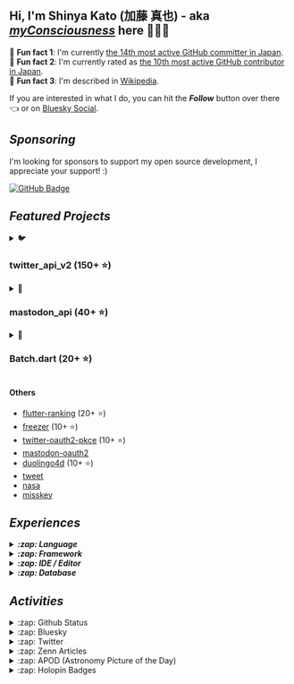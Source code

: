 ## Hi, I'm Shinya Kato (加藤 真也) - aka [**_myConsciousness_**](https://github.com/myConsciousness/) here 👋👨‍💻

<!-- MY-RANK-IN-GITHUB:START - Do not remove or modify this section -->

🤖 **Fun fact 1**: I'm currently [the 14th most active GitHub committer in Japan](https://commits.top/japan.html).</br>
🤖 **Fun fact 2**: I'm currently rated as [the 10th most active GitHub contributor in Japan](https://commits.top/japan_public.html).</br>
🤖 **Fun fact 3**: I'm described in [Wikipedia](https://ja.wikipedia.org/wiki/加藤真也_(プログラマ)).

<!-- MY-RANK-IN-GITHUB:END -->

If you are interested in what I do, you can hit the **_Follow_** button over there 👈 or on [Bluesky Social](https://staging.bsky.app/profile/shinyakato.dev).

## **_Sponsoring_**

I'm looking for sponsors to support my open source development, I appreciate your support! :)

[![GitHub Badge](https://img.shields.io/badge/Github%20Sponsor-orange?style=for-the-badge&logo=github&logoColor=white)](https://github.com/sponsors/myConsciousness)

## **_Featured Projects_**

<details>
  <summary>🐦 <b><h3>twitter_api_v2 (150+ ⭐)</h3></b></summary>
  <div>
    <p align="center">
      <a href="https://github.com/twitter-dart/twitter-api-v2">
        <img alt="twitter_api_v2" width="500px" src="https://user-images.githubusercontent.com/13072231/199728866-202b9742-d58e-4667-b046-e8096efd2339.png">
      </a>
    </p>
  </div>

  <h4><b>Highlights</b> ✨</h4>

✅ The **wrapper library** for **[Twitter API v2.0](https://developer.twitter.com/en/docs/twitter-api)**. </br>
✅ **Easily integrates** with the **Dart** & **Flutter** apps. </br>
✅ Provides response objects with a **guaranteed safe types.** </br>
✅ Supports **[all endpoints](https://developer.twitter.com/en/docs/api-reference-index)**. </br>
✅ Support **all request parameters and response fields**.</br>
✅ Supports **high-performance streaming** endpoints. </br>
✅ Supports **[expansions](https://developer.twitter.com/en/docs/twitter-api/expansions)** and **[fields](https://developer.twitter.com/en/docs/twitter-api/fields)** features. </br>
✅ **Well documented** and **well tested**.</br>
✅ Supports the powerful **automatic retry**.</br>
✅ Supports for **large media uploads** (image, gif, video).</br>
✅ Supports **safe and powerful paging** feature.

- [Repository](https://github.com/twitter-dart/twitter-api-v2)
- [Pub.dev](https://pub.dev/packages/twitter_api_v2)

</details>

<details>
  <summary>🦣 <b><h3>mastodon_api (40+ ⭐)</h3></b></summary>
  <div>
    <p align="center">
      <a href="https://github.com/mastodon-dart/mastodon-api">
        <img alt="twitter_api_v2" width="500px" src="https://user-images.githubusercontent.com/13072231/202892481-5b9c8a39-ef55-4dca-a912-e298beb635ca.png">
      </a>
    </p>
  </div>

  <h4><b>Highlights</b> ✨</h4>

✅ The **wrapper library** for **[Mastodon API](https://docs.joinmastodon.org/client/intro/)**. </br>
✅ **Easily integrates** with the **Dart** & **Flutter** apps. </br>
✅ Provides response objects with a **guaranteed safe types.** </br>
✅ **Well documented** and **well tested**.</br>
✅ Supports **v1 and v2 endpoints**.</br>
✅ Supports the powerful **automatic retry**.</br>

- [Repository](https://github.com/mastodon-dart/mastodon-api)
- [Pub.dev](https://pub.dev/packages/mastodon_api)

</details>

<details>
  <summary>🚀 <b><h3>Batch.dart (20+ ⭐)</h3></b></summary>
  <div>
    <p align="center">
      <a href="https://github.com/batch-dart/batch.dart">
        <img alt="batch" width="300px" src="https://user-images.githubusercontent.com/13072231/157616062-6208b014-e104-49f4-8227-b491b7ef6d42.png">
      </a>
    </p>
  </div>

  <h4><b>Highlights</b> ✨</h4>

✅ **Job Scheduling Framework** running on **Dart VM**. </br>
✅ **Easily schedules** with a combination of **Job**, **Step**, and **Task**. </br>
✅ Supports **job scheduling in [Cron](https://en.wikipedia.org/wiki/Cron)** format. </br>
✅ Supports **convenient logging functions** as a standard. </br>
✅ Supports the **parallel processing**. </br>
✅ Supports **conditional branching** of schedules. </br>
✅ Supports the **customizable retry feature**.

- [Repository](https://github.com/batch-dart/batch.dart)
- [Pub.dev](https://pub.dev/packages/batch)

</details>

#### Others

- [flutter-ranking](https://github.com/myConsciousness/flutter-ranking) (20+ ⭐)
- [freezer](https://github.com/myConsciousness/freezer) (10+ ⭐)
- [twitter-oauth2-pkce](https://github.com/twitter-dart/twitter-oauth2-pkce) (10+ ⭐)
- [mastodon-oauth2](https://github.com/mastodon-dart/mastodon-oauth2)
- [duolingo4d](https://github.com/duolingo-dart/duolingo4d) (10+ ⭐)
- [tweet](https://github.com/dart-actions/tweet)
- [nasa](https://github.com/myConsciousness/nasa-api)
- [misskey](https://github.com/misskey-dart/misskey)

## **_Experiences_**

<details>
  <summary><b><em>:zap: Language</em></b></summary>

![C](https://img.shields.io/badge/c-%2300599C.svg?style=for-the-badge&logo=c&logoColor=white)
![C++](https://img.shields.io/badge/c++-%2300599C.svg?style=for-the-badge&logo=c%2B%2B&logoColor=white)
![Go](https://img.shields.io/badge/go-%2300ADD8.svg?style=for-the-badge&logo=go&logoColor=white)
![Java](https://img.shields.io/badge/java-%23ED8B00.svg?style=for-the-badge&logo=java&logoColor=white)
![Kotlin](https://img.shields.io/badge/kotlin-%230095D5.svg?style=for-the-badge&logo=kotlin&logoColor=white)
![Python](https://img.shields.io/badge/python-3670A0?style=for-the-badge&logo=python&logoColor=ffdd54)
![Dart](https://img.shields.io/badge/dart-%230175C2.svg?style=for-the-badge&logo=dart&logoColor=white)
![Apache Groovy](https://img.shields.io/badge/Apache%20Groovy-4298B8.svg?style=for-the-badge&logo=Apache+Groovy&logoColor=white)
![HTML5](https://img.shields.io/badge/html5-%23E34F26.svg?style=for-the-badge&logo=html5&logoColor=white)
![CSS3](https://img.shields.io/badge/css3-%231572B6.svg?style=for-the-badge&logo=css3&logoColor=white)
![JavaScript](https://img.shields.io/badge/javascript-%23323330.svg?style=for-the-badge&logo=javascript&logoColor=%23F7DF1E)
![TypeScript](https://img.shields.io/badge/typescript-%23007ACC.svg?style=for-the-badge&logo=typescript&logoColor=white)
![Markdown](https://img.shields.io/badge/markdown-%23000000.svg?style=for-the-badge&logo=markdown&logoColor=white)

</details>

<details>
  <summary><b><em>:zap: Framework</em></b></summary>

![Flutter](https://img.shields.io/badge/Flutter-%2302569B.svg?style=for-the-badge&logo=Flutter&logoColor=white)
![React Native](https://img.shields.io/badge/react_native-%2320232a.svg?style=for-the-badge&logo=react&logoColor=%2361DAFB)
![Spring](https://img.shields.io/badge/spring-%236DB33F.svg?style=for-the-badge&logo=spring&logoColor=white)
![Thymeleaf](https://img.shields.io/badge/Thymeleaf-%23005C0F.svg?style=for-the-badge&logo=Thymeleaf&logoColor=white)
![.Net](https://img.shields.io/badge/.NET-5C2D91?style=for-the-badge&logo=.net&logoColor=white)
![Bootstrap](https://img.shields.io/badge/bootstrap-%23563D7C.svg?style=for-the-badge&logo=bootstrap&logoColor=white)
![SASS](https://img.shields.io/badge/SASS-hotpink.svg?style=for-the-badge&logo=SASS&logoColor=white)
![jQuery](https://img.shields.io/badge/jquery-%230769AD.svg?style=for-the-badge&logo=jquery&logoColor=white)
![JWT](https://img.shields.io/badge/JWT-black?style=for-the-badge&logo=JSON%20web%20tokens)
![Chart.js](https://img.shields.io/badge/chart.js-F5788D.svg?style=for-the-badge&logo=chart.js&logoColor=white)

</details>

<details>
  <summary><b><em>:zap: IDE / Editor</em></b></summary>

![Visual Studio Code](https://img.shields.io/badge/Visual%20Studio%20Code-0078d7.svg?style=for-the-badge&logo=visual-studio-code&logoColor=white)
![Android Studio](https://img.shields.io/badge/Android%20Studio-3DDC84.svg?style=for-the-badge&logo=android-studio&logoColor=white)
![IntelliJ IDEA](https://img.shields.io/badge/IntelliJIDEA-000000.svg?style=for-the-badge&logo=intellij-idea&logoColor=white)
![Eclipse](https://img.shields.io/badge/Eclipse-FE7A16.svg?style=for-the-badge&logo=Eclipse&logoColor=white)
![Visual Studio](https://img.shields.io/badge/Visual%20Studio-5C2D91.svg?style=for-the-badge&logo=visual-studio&logoColor=white)
![Atom](https://img.shields.io/badge/Atom-%2366595C.svg?style=for-the-badge&logo=atom&logoColor=white)

</details>

<details>
  <summary><b><em>:zap: Database</em></b></summary>

![Oracle](https://img.shields.io/badge/Oracle-F80000?style=for-the-badge&logo=oracle&logoColor=white)
![MySQL](https://img.shields.io/badge/mysql-%2300f.svg?style=for-the-badge&logo=mysql&logoColor=white)
![MongoDB](https://img.shields.io/badge/MongoDB-%234ea94b.svg?style=for-the-badge&logo=mongodb&logoColor=white)
![SQLite](https://img.shields.io/badge/sqlite-%2307405e.svg?style=for-the-badge&logo=sqlite&logoColor=white)

</details>

## **_Activities_**

<details>
  <summary>:zap: Github Status</summary>

[![trophy](https://github-profile-trophy.vercel.app/?username=myConsciousness&theme=gruvbox&include_all_commits=true&count_private=true)](https://github-profile-trophy.vercel.app/?username=myConsciousness&margin-w=15&include_all_commits=true&count_private=true)

<p>
  <img height="180em" src="https://github-readme-streak-stats.herokuapp.com/?user=myConsciousness&layout=compact&theme=gruvbox" alt="myConsciousness" />
</p>

<div>
  <img height="180em" src="https://github-readme-stats.vercel.app/api?username=myConsciousness&count_private=true&theme=gruvbox&show_icons=true&include_all_commits=true&count_private=true"/>
  <img height="180em" src="https://github-readme-stats.vercel.app/api/top-langs/?username=myConsciousness&layout=compact&langs_count=7&theme=gruvbox"/>
</details>

<details>
  <summary>:zap: Bluesky</summary>

---

This content is fetched by [bluesky](https://github.com/myConsciousness/atproto.dart/tree/main/packages/bluesky).

<!-- MY-BSKY_TIMELINE:START - Do not remove or modify this section -->
---

> Shinya Kato 🤯 @shinyakato.dev 2023-04-01T08:26:25.956Z
>
> 南信州のブルスコ

---

> Shinya Kato 🤯 @shinyakato.dev 2023-04-01T03:46:34.445Z
>
> たまに出る再現性が不明確なバグ

---

> Shinya Kato 🤯 @shinyakato.dev 2023-04-01T03:43:34.240Z
>
> 暑い… 春の気温じゃないぞこれ…

---

> Shinya Kato 🤯 @shinyakato.dev 2023-04-01T03:35:21.843Z
>
> お出かけ前に庭で日光浴

---

> Mark Caldwell @mark-caldwell.com 2023-03-31T22:26:35.193Z
>
> For any Apple/Mac fans here, this is great.

---
<!-- MY-BSKY_TIMELINE:END -->

</details>

<details>
  <summary>:zap: Twitter</summary>

---

This content is fetched by [twitter_api_v2](https://github.com/twitter-dart/twitter-api-v2).

  <!-- MY-TWEETS:START - Do not remove or modify this section -->
---

> ![bsky.app/profile/shinyakato.dev's avatar](https://pbs.twimg.com/profile_images/1610281170511724544/i1ghNtS3_normal.jpg)
[bsky.app/profile/shinyakato.dev](https://twitter.com/realshinyakato) [@realshinyakato](https://twitter.com/realshinyakato) [2023-03-14T05:56:19.000Z](https://twitter.com/realshinyakato/status/1635520213054787585)
>
> 誰でもできる、Blueskyでカスタムドメインを簡単に設定する方法｜加藤 真也 https://t.co/dXdqH3cUjw [#zenn](https://twitter.com/hashtag/zenn?src=hashtag_click) [#Bluesky](https://twitter.com/hashtag/Bluesky?src=hashtag_click)
>
> [Reply](https://twitter.com/intent/tweet?in_reply_to=1635520213054787585)&emsp;[Retweet](https://twitter.com/intent/retweet?tweet_id=1635520213054787585)&emsp;[Like](https://twitter.com/intent/favorite?tweet_id=1635520213054787585)

---

> ![bsky.app/profile/shinyakato.dev's avatar](https://pbs.twimg.com/profile_images/1610281170511724544/i1ghNtS3_normal.jpg)
[bsky.app/profile/shinyakato.dev](https://twitter.com/realshinyakato) [@realshinyakato](https://twitter.com/realshinyakato) [2023-03-10T23:14:33.000Z](https://twitter.com/realshinyakato/status/1634331941192495104)
>
> RT [@arcalinea:](https://twitter.com/arcalinea:) Time for a tweet thread on the blog post I published yesterday. 🧵
> 
> Our main work at [@bluesky](https://twitter.com/bluesky) so far has been on the [@at_prot…](https://twitter.com/at_prot…)
>
> [Reply](https://twitter.com/intent/tweet?in_reply_to=1634331941192495104)&emsp;[Retweet](https://twitter.com/intent/retweet?tweet_id=1634331941192495104)&emsp;[Like](https://twitter.com/intent/favorite?tweet_id=1634331941192495104)

---

> ![bsky.app/profile/shinyakato.dev's avatar](https://pbs.twimg.com/profile_images/1610281170511724544/i1ghNtS3_normal.jpg)
[bsky.app/profile/shinyakato.dev](https://twitter.com/realshinyakato) [@realshinyakato](https://twitter.com/realshinyakato) [2023-03-10T23:14:29.000Z](https://twitter.com/realshinyakato/status/1634331923207319553)
>
> RT [@arcalinea:](https://twitter.com/arcalinea:) Here are the protocol features we're excited to finish: 
> 
> - Domain names as usernames &amp; account portability
> - Algorithmic ch…
>
> [Reply](https://twitter.com/intent/tweet?in_reply_to=1634331923207319553)&emsp;[Retweet](https://twitter.com/intent/retweet?tweet_id=1634331923207319553)&emsp;[Like](https://twitter.com/intent/favorite?tweet_id=1634331923207319553)

---

> ![bsky.app/profile/shinyakato.dev's avatar](https://pbs.twimg.com/profile_images/1610281170511724544/i1ghNtS3_normal.jpg)
[bsky.app/profile/shinyakato.dev](https://twitter.com/realshinyakato) [@realshinyakato](https://twitter.com/realshinyakato) [2023-03-10T23:14:26.000Z](https://twitter.com/realshinyakato/status/1634331911446487040)
>
> RT [@arcalinea:](https://twitter.com/arcalinea:) Our end goals are to support choice for users, freedom for developers, and control for creators. 
> 
> We're designing for a com…
>
> [Reply](https://twitter.com/intent/tweet?in_reply_to=1634331911446487040)&emsp;[Retweet](https://twitter.com/intent/retweet?tweet_id=1634331911446487040)&emsp;[Like](https://twitter.com/intent/favorite?tweet_id=1634331911446487040)

---

> ![bsky.app/profile/shinyakato.dev's avatar](https://pbs.twimg.com/profile_images/1610281170511724544/i1ghNtS3_normal.jpg)
[bsky.app/profile/shinyakato.dev](https://twitter.com/realshinyakato) [@realshinyakato](https://twitter.com/realshinyakato) [2023-03-10T23:14:21.000Z](https://twitter.com/realshinyakato/status/1634331890990862336)
>
> RT [@arcalinea:](https://twitter.com/arcalinea:) Domain names as handles! Why are we excited about this feature in the [@at_protocol?](https://twitter.com/at_protocol?) It's a way to achieve decentralized veri…
>
> [Reply](https://twitter.com/intent/tweet?in_reply_to=1634331890990862336)&emsp;[Retweet](https://twitter.com/intent/retweet?tweet_id=1634331890990862336)&emsp;[Like](https://twitter.com/intent/favorite?tweet_id=1634331890990862336)

---
<!-- MY-TWEETS:END -->
</details>

<details>
  <summary>:zap: Zenn Articles</summary>

<!-- MY-ZENN-ARTICLES:START - Do not remove or modify this section -->
- 💙 [誰でもできる、Blueskyでカスタムドメインを簡単に設定する方法](https://zenn.dev/kato_shinya/articles/lets-set-custom-domain-in-bluesky) (2023-03-14)
- 💙 [分散型SNSの大本命「Bluesky」をさっそく試してみた](https://zenn.dev/kato_shinya/articles/lets-try-bluesky-social) (2023-03-07)
- 📙 [【Dart/Flutter】httpパッケージを使ってMultipart形式のリクエストを送る](https://zenn.dev/kato_shinya/articles/how-to-send-multipart-request-with-dart) (2023-02-28)
- 🤔 [公開した自作OSSを有名にしたいすべてのOSS開発者が実践すべきこと](https://zenn.dev/kato_shinya/articles/why-your-packages-are-not-popular) (2022-11-13)
- 🎥 [【Dart/Flutter】twitter_api_v2でメディアファイルを簡単にアップロードする方法](https://zenn.dev/kato_shinya/articles/how-to-upload-media-with-twitter-api-v2) (2022-10-31)
<!-- MY-ZENN-ARTICLES:END -->
</details>

<details>
  <summary>:zap: APOD (Astronomy Picture of the Day)</summary>

---

This content is fetched by [nasa](https://github.com/myConsciousness/nasa-api).

  <!-- APOD:START - Do not remove or modify this section -->
---

> Distorted galaxy NGC 2442 can be found in the southern constellation of the flying fish, (Piscis) Volans. Located about 50 million light-years away, the galaxy's two spiral arms extending from a pronounced central bar give it a hook-shaped appearance in this deep colorful image, with spiky foreground stars scattered across the telescopic field of view. The image also reveals the distant galaxy's obscuring dust lanes, young blue star clusters and reddish star forming regions surrounding a core of yellowish light from an older population of stars. But the star forming regions seem more concentrated along the drawn-out (upper right) spiral arm. The distorted structure is likely the result of an ancient close encounter with the smaller galaxy seen near the top left of the frame. The two interacting galaxies are separated by about 150,000 light-years at the estimated distance of NGC 2442.
> ![APOD](https://apod.nasa.gov/apod/image/2304/NGC2442-NicolasROLLAND_signatur1024.jpg)
> &copy; Nicolas Rolland

---
<!-- APOD:END -->
</details>

<details>
  <summary>:zap: Holopin Badges</summary>

  [![An image of @myconsciousness's Holopin badges, which is a link to view their full Holopin profile](https://holopin.me/myconsciousness)](https://holopin.io/@myconsciousness)
</details>
